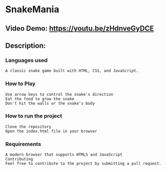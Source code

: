 # SnakeMania
## Video Demo:  https://youtu.be/zHdnveGyDCE
## Description:

### **Languages used**
    A classic snake game built with HTML, CSS, and JavaScript.

### **How to Play**
    Use arrow keys to control the snake's direction
    Eat the food to grow the snake
    Don't hit the walls or the snake's body


### **How to run the project**
    Clone the repository
    Open the index.html file in your browser
    
### **Requirements**
    A modern browser that supports HTML5 and JavaScript
    Contributing
    Feel free to contribute to the project by submitting a pull request.
